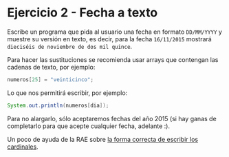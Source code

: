 # Ejercicio 2 - Fecha a texto

Escribe un programa que pida al usuario una fecha en formato `DD/MM/YYYY` y muestre su versión en texto, es decir, para la fecha `16/11/2015` mostrará `dieciséis de noviembre de dos mil quince`.

Para hacer las sustituciones se recomienda usar arrays que contengan las cadenas de texto, por ejemplo:

```java
numeros[25] = "veinticinco";
```

Lo que nos permitirá escribir, por ejemplo:

```java
System.out.println(numeros[dia]);
```

Para no alargarlo, sólo aceptaremos fechas del año 2015 (si hay ganas de completarlo para que acepte cualquier fecha, adelante :).

Un poco de ayuda de la RAE sobre [la forma correcta de escribir los cardinales](http://lema.rae.es/dpd/srv/search?id=rqV8h362gD62vc21qB).
